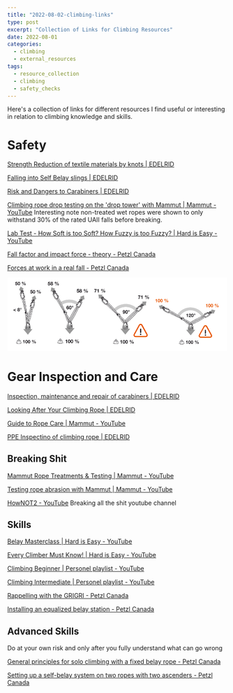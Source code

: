 ```yaml
---
title: "2022-08-02-climbing-links"
type: post
excerpt: "Collection of Links for Climbing Resources"
date: 2022-08-01
categories:
  - climbing
  - external_resources
tags:
  - resource_collection
  - climbing
  - safety_checks
---
```


Here's a collection of links for different resources I find useful or interesting in relation to climbing knowledge and skills.

# Safety 

[Strength Reduction of textile materials by knots | EDELRID](https://edelrid.com/int-en/knowledge/knowledge-base/strength-reduction-of-textile-materials-by-knots)

[Falling into Self Belay slings | EDELRID](https://edelrid.com/int-en/knowledge/knowledge-base/falling-into-self-belay-slings)

[Risk and Dangers to Carabiners | EDELRID](https://edelrid.com/int-en/knowledge/knowledge-base/risks-and-dangers-while-handling-carabiners)

[Climbing rope drop testing on the 'drop tower' with Mammut | Mammut - YouTube](https://www.youtube.com/watch?v=I6BLNKoUdRo) Interesting note non-treated wet ropes were shown to only withstand 30% of the rated UAII falls before breaking.

[Lab Test - How Soft is too Soft? How Fuzzy is too Fuzzy? | Hard is Easy - YouTube](https://www.youtube.com/watch?v=UWy91q77zpw)

[Fall factor and impact force - theory - Petzl Canada](https://www.petzl.com/CA/en/Sport/Fall-factor-and-impact-force---theory?ActivityName=Multi-pitch-climbing)

[Forces at work in a real fall - Petzl Canada](https://www.petzl.com/CA/en/Sport/Forces-at-work-in-a-real-fall?ActivityName=Multi-pitch-climbing)

![Consequences of Equalization Angles in Anchors](notes/images/2022/Consequence_of_Angles.png)



# Gear Inspection and Care
[Inspection, maintenance and repair of carabiners | EDELRID](https://edelrid.com/int-en/knowledge/knowledge-base/inspection-maintenance-and-repair-of-carabiners)

[Looking After Your Climbing Rope | EDELRID](https://edelrid.com/int-en/knowledge/knowledge-base/looking-after-your-climbing-rope)

[Guide to Rope Care | Mammut - YouTube](https://youtu.be/HFDaLPBgQjA)

[PPE Inspectino of climbing rope | EDELRID](https://edelrid.com/int-en/knowledge/knowledge-base/ppe-inspection-how-do-i-check-my-climbing-rope)

## Breaking Shit
[Mammut Rope Treatments & Testing | Mammut - YouTube](https://www.youtube.com/watch?v=JFwnT1kvavs)

[Testing rope abrasion with Mammut | Mammut - YouTube](https://www.youtube.com/watch?v=bZ9Ni7gNCh8&t=61s)

[HowNOT2 - YouTube](https://www.youtube.com/c/HowNOT2/videos) Breaking all the shit youtube channel

## Skills

[Belay Masterclass | Hard is Easy - YouTube](https://www.youtube.com/playlist?list=PL5FEOhiQGSo8PBwTZPeiwQGcxQ0xB99Gt)

[Every Climber Must Know! | Hard is Easy - YouTube](https://www.youtube.com/playlist?list=PL5FEOhiQGSo9cn6EKF7msx6ctkruknu7L)

[Climbing Beginner | Personel playlist - YouTube](https://www.youtube.com/playlist?list=PLzI96AJ8JpoYCaPGwSBWtxeF_zhpPVHYj)

[Climbing Intermediate | Personel playlist - YouTube](https://www.youtube.com/playlist?list=PLzI96AJ8JpoZqku0sMYrAzi4ypsaTpWLh)

[Rappelling with the GRIGRI - Petzl Canada](https://www.petzl.com/CA/en/Sport/Rappelling-with-the-GRIGRI?ActivityName=Multi-pitch-climbing)

[Installing an equalized belay station - Petzl Canada](https://www.petzl.com/CA/en/Sport/Installing-an-equalized-belay-station?ActivityName=Multi-pitch-climbing)

## Advanced Skills
Do at your own risk and only after you fully understand what can go wrong

[General principles for solo climbing with a fixed belay rope - Petzl Canada](https://www.petzl.com/CA/en/Sport/General-principles-for-solo-climbing-with-a-fixed-belay-rope?ActivityName=Multi-pitch-climbing)

[Setting up a self-belay system on two ropes with two ascenders - Petzl Canada](https://www.petzl.com/CA/en/Sport/Setting-up-a-self-belay-system-on-two-ropes-with-two-ascenders?ActivityName=Multi-pitch-climbing)

